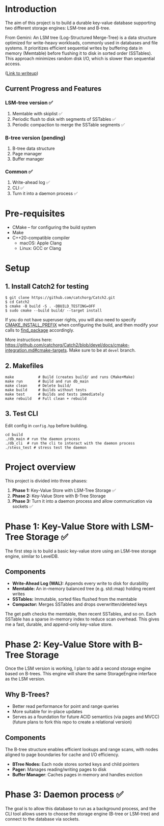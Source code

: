 # Introduction

The aim of this project is to build a durable key-value database supporting two different storage engines: LSM-tree and B-tree.

From Gemini: An LSM tree (Log-Structured Merge-Tree) is a data structure optimized for write-heavy workloads, commonly used in databases and file systems. It prioritizes efficient sequential writes by buffering data in memory (Memtable) before flushing it to disk in sorted order (SSTables). This approach minimizes random disk I/O, which is slower than sequential access.

([Link to writeup](https://mraihan.dev/blog/LSM-tree-Key-Value-Store-in-CPP))

## Current Progress and Features

### LSM-tree version ✅

1. Memtable with skiplist ✅
2. Periodic flush to disk with segments of SSTables ✅
3. Periodic compaction to merge the SSTable segments ✅

### B-tree version (pending)

1. B-tree data structure
2. Page manager
3. Buffer manager

### Common ✅

1. Write-ahead log ✅
2. CLI ✅
3. Turn it into a daemon process ✅

# Pre-requisites

- CMake – for configuring the build system
- Make
- C++20-compatible compiler
  - macOS: Apple Clang
  - Linux: GCC or Clang

# Setup

## 1. Install Catch2 for testing

```
$ git clone https://github.com/catchorg/Catch2.git
$ cd Catch2
$ cmake -B build -S . -DBUILD_TESTING=OFF
$ sudo cmake --build build/ --target install
```

If you do not have superuser rights, you will also need to specify [CMAKE_INSTALL_PREFIX](https://cmake.org/cmake/help/latest/variable/CMAKE_INSTALL_PREFIX.html) when configuring the build, and then modify your calls to [find_package](https://cmake.org/cmake/help/latest/command/find_package.html) accordingly.

More instructions here: https://github.com/catchorg/Catch2/blob/devel/docs/cmake-integration.md#cmake-targets. Make sure to be at `devel` branch.

## 2. Makefiles

```
make           # Build (creates build/ and runs CMake+Make)
make run       # Build and run db_main
make clean     # Delete build/
make build     # Builds without tests
make test      # Builds and tests immediately
make rebuild   # Full clean + rebuild

```

## 3. Test CLI

Edit config in `config.hpp` before building.

```
cd build
./db_main # run the daemon process
./db_cli  # run the cli to interact with the daemon process
./stess_test # stress test the daemon
```

# Project overview

This project is divided into three phases:

1. **Phase 1:** Key-Value Store with LSM-Tree Storage ✅
2. **Phase 2:** Key-Value Store with B-Tree Storage
3. **Phase 3:** Turn it into a daemon process and allow communication via sockets ✅

# Phase 1: Key-Value Store with LSM-Tree Storage ✅

The first step is to build a basic key-value store using an LSM-tree storage engine, similar to LevelDB.

## Components

- **Write-Ahead Log (WAL):** Appends every write to disk for durability
- **Memtable:** An in-memory balanced tree (e.g. std::map) holding recent writes
- **SSTables:** Immutable, sorted files flushed from the memtable
- **Compactor:** Merges SSTables and drops overwritten/deleted keys

The get path checks the memtable, then recent SSTables, and so on. Each SSTable has a sparse in-memory index to reduce scan overhead. This gives me a fast, durable, and append-only key-value store.

# Phase 2: Key-Value Store with B-Tree Storage

Once the LSM version is working, I plan to add a second storage engine based on B-trees. This engine will share the same StorageEngine interface as the LSM version.

## Why B-Trees?

- Better read performance for point and range queries
- More suitable for in-place updates
- Serves as a foundation for future ACID semantics (via pages and MVCC) (future plans to fork this repo to create a relational version)

## Components

The B-tree structure enables efficient lookups and range scans, with nodes aligned to page boundaries for cache and I/O efficiency.

- **BTree Nodes:** Each node stores sorted keys and child pointers
- **Pager:** Manages reading/writing pages to disk
- **Buffer Manager**: Caches pages in memory and handles eviction

# Phase 3: Daemon process ✅

The goal is to allow this database to run as a background process, and the CLI tool allows users to choose the storage engine (B-tree or LSM-tree) and connect to the database via sockets.

